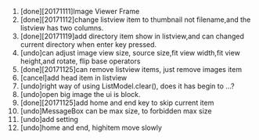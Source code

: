 1. [done][20171111]Image Viewer Frame
2. [done][20171112]change listview item to thumbnail not filename,and the listview has two columns.
3. [done][20171119]add directory item show in listview,and can changed current directory when enter key pressed.
4. [undo]can adjust image view size, source size,fit view width,fit view height,and rotate, flip base operators
5. [done][20171125]can remove listview items, just remove images item
6. [cancel]add head item in listview
7. [undo]right way of using ListModel.clear(), does it has begin to ...?
8. [undo]open big image the ui is block.
9. [done][20171125]add home and end key to skip current item
10. [undo]MessageBox can be max size, to forbidden max size
11. [undo]add setting
12. [undo]home and end, highitem move slowly
